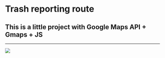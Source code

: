 # Trash reporting route 
## This is a little project with Google Maps API + Gmaps + JS

---

<img src="hello.webm"/>
